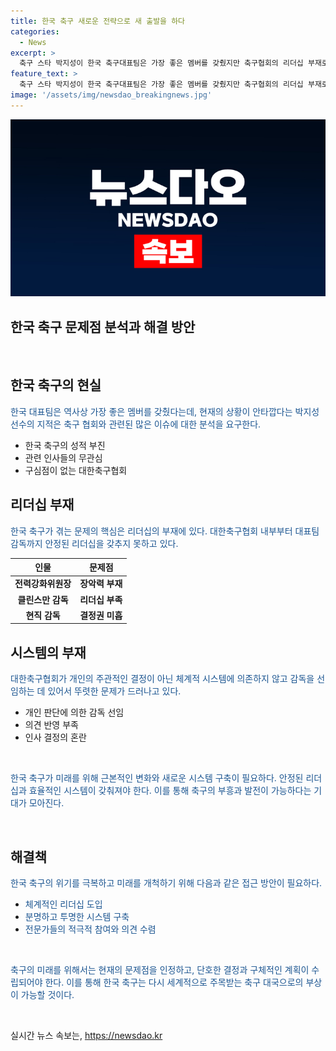 ```yaml
---
title: 한국 축구 새로운 전략으로 새 출발을 하다
categories:
  - News
excerpt: >
  축구 스타 박지성이 한국 축구대표팀은 가장 좋은 멤버를 갖췄지만 축구협회의 리더십 부재로 인한 혼란이 안타깝다고 비판하며 대한축구협회의 현재 상황을 지적했다. 최근 홍명보 감독 선임에 대한 후폭풍이 거세고, 대표팀 감독 뽑는 데 5개월을 허비하며 국민들의 불만을 샀다. 또한, 리더십의 부재와 시스템적인 문제로 대한축구의 위기가 심각하다는 내용이 담겨 있다. 외국 감독을 뽑다가 갑자기 국내파 감독으로 방향을 바꾼 점에 대한 의문과, 전력강화위원장이 사의를 표명하고 인터뷰를 진행한 사실 등이 표현되어 있다. 현재 대한축구협회의 상황과 미래에 대한 우려가 담긴 요약문이다.
feature_text: >
  축구 스타 박지성이 한국 축구대표팀은 가장 좋은 멤버를 갖췄지만 축구협회의 리더십 부재로 인한 혼란이 안타깝다고 비판하며 대한축구협회의 현재 상황을 지적했다. 최근 홍명보 감독 선임에 대한 후폭풍이 거세고, 대표팀 감독 뽑는 데 5개월을 허비하며 국민들의 불만을 샀다. 또한, 리더십의 부재와 시스템적인 문제로 대한축구의 위기가 심각하다는 내용이 담겨 있다. 외국 감독을 뽑다가 갑자기 국내파 감독으로 방향을 바꾼 점에 대한 의문과, 전력강화위원장이 사의를 표명하고 인터뷰를 진행한 사실 등이 표현되어 있다. 현재 대한축구협회의 상황과 미래에 대한 우려가 담긴 요약문이다.
image: '/assets/img/newsdao_breakingnews.jpg'
---
```


<p><img src="/assets/img/newsdao_breakingnews.jpg" alt="implanttips 속보" /></p>

<h2>한국 축구 문제점 분석과 해결 방안</h2>

<p data-ke-size="size16">&nbsp;</p>

<h2 data-ke-size="size26">한국 축구의 현실</h2>

<p><span style="color: #1a5490;">한국 대표팀은 역사상 가장 좋은 멤버를 갖췄다는데, 현재의 상황이 안타깝다는 박지성 선수의 지적은 축구 협회와 관련된 많은 이슈에 대한 분석을 요구한다.</span></p>

<ul>
<li>한국 축구의 성적 부진</li>
<li>관련 인사들의 무관심</li>
<li>구심점이 없는 대한축구협회</li>
</ul>

<h2 data-ke-size="size26">리더십 부재</h2>

<p><span style="color: #1a5490;">한국 축구가 겪는 문제의 핵심은 리더십의 부재에 있다. 대한축구협회 내부부터 대표팀 감독까지 안정된 리더십을 갖추지 못하고 있다.</span></p>

<table>
<thead>
<tr>
<th>인물</th>
<th>문제점</th>
</tr>
</thead>
<tbody>
<tr>
<td style="text-align: center; height: 17px;"><b>전력강화위원장</b></td>
<td style="text-align: center; height: 17px;"><b>장악력 부재</b></td>
</tr>
<tr>
<td style="text-align: center; height: 17px;"><b>클린스만 감독</b></td>
<td style="text-align: center; height: 17px;"><b>리더십 부족</b></td>
</tr>
<tr>
<td style="text-align: center; height: 17px;"><b>현직 감독</b></td>
<td style="text-align: center; height: 17px;"><b>결정권 미흡</b></td>
</tr>
</tbody>
</table>

<h2 data-ke-size="size26">시스템의 부재</h2>

<p><span style="color: #1a5490;">대한축구협회가 개인의 주관적인 결정이 아닌 체계적 시스템에 의존하지 않고 감독을 선임하는 데 있어서 뚜렷한 문제가 드러나고 있다.</span></p>

<ul>
<li>개인 판단에 의한 감독 선임</li>
<li>의견 반영 부족</li>
<li>인사 결정의 혼란</li>
</ul>

<p data-ke-size="size16">&nbsp;</p>

<p><span style="color: #1a5490;">한국 축구가 미래를 위해 근본적인 변화와 새로운 시스템 구축이 필요하다. 안정된 리더십과 효율적인 시스템이 갖춰져야 한다. 이를 통해 축구의 부흥과 발전이 가능하다는 기대가 모아진다.</span></p>

<p data-ke-size="size16">&nbsp;</p>

<h2 data-ke-size="size26">해결책</h2>

<p><span style="color: #1a5490;">한국 축구의 위기를 극복하고 미래를 개척하기 위해 다음과 같은 접근 방안이 필요하다.</span></p>

<ul>
<li><span style="color: #1a5490;">체계적인 리더십 도입</span></li>
<li><span style="color: #1a5490;">분명하고 투명한 시스템 구축</span></li>
<li><span style="color: #1a5490;">전문가들의 적극적 참여와 의견 수렴</span></li>
</ul>

<p data-ke-size="size16">&nbsp;</p>

<p><span style="color: #1a5490;">축구의 미래를 위해서는 현재의 문제점을 인정하고, 단호한 결정과 구체적인 계획이 수립되어야 한다. 이를 통해 한국 축구는 다시 세계적으로 주목받는 축구 대국으로의 부상이 가능할 것이다.</span></p>

<p data-ke-size="size16">&nbsp;</p>
실시간 뉴스 속보는, <a href="https://newsdao.kr" rel="dofollow">https://newsdao.kr</a>


